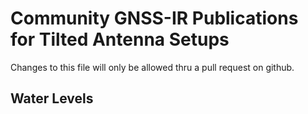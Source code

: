 # Community GNSS-IR Publications for Tilted Antenna Setups

Changes to this file will only be allowed thru a pull request on github.

## Water Levels
